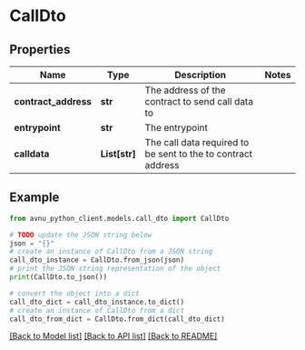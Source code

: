 # CallDto


## Properties

Name | Type | Description | Notes
------------ | ------------- | ------------- | -------------
**contract_address** | **str** | The address of the contract to send call data to | 
**entrypoint** | **str** | The entrypoint | 
**calldata** | **List[str]** | The call data required to be sent to the to contract address | 

## Example

```python
from avnu_python_client.models.call_dto import CallDto

# TODO update the JSON string below
json = "{}"
# create an instance of CallDto from a JSON string
call_dto_instance = CallDto.from_json(json)
# print the JSON string representation of the object
print(CallDto.to_json())

# convert the object into a dict
call_dto_dict = call_dto_instance.to_dict()
# create an instance of CallDto from a dict
call_dto_from_dict = CallDto.from_dict(call_dto_dict)
```
[[Back to Model list]](../README.md#documentation-for-models) [[Back to API list]](../README.md#documentation-for-api-endpoints) [[Back to README]](../README.md)


